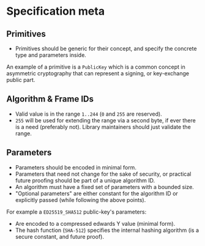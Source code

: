 # Specification meta

## Primitives

- Primitives should be generic for their concept, and specify the concrete type and parameters inside.

An example of a primitive is a `PublicKey` which is a common concept in asymmetric cryptography that can represent a signing, or key-exchange public part.

## Algorithm & Frame IDs

- Valid value is in the range `1..244` (`0` and `255` are reserved).
- `255` will be used for extending the range via a second byte, if ever there is a need (preferably not). Library maintainers should just validate the range.

## Parameters

- Parameters should be encoded in minimal form.
- Parameters that need not change for the sake of security, or practical future proofing should be part of a unique algorithm ID.
- An algorithm must have a fixed set of parameters with a bounded size. 
- "Optional parameters" are either constant for the algorithm ID or explicitly passed (while following the above points).

For example a `ED25519_SHA512` public-key's parameters:

- Are encoded to a compressed edwards Y value (minimal form).
- The hash function (`SHA-512`) specifies the internal hashing algorithm (is a secure constant, and future proof).